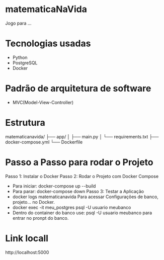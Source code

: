 # matematicaNaVida
Jogo para ...

# Tecnologias usadas
- Python
- PostgreSQL
- Docker

#  Padrão de arquitetura de software
- MVC(Model-View-Controller)

# Estrutura
matematicanavida/
├── app/
│   ├── main.py
│   └── requirements.txt
├── docker-compose.yml
└── Dockerfile
# Passo a Passo para rodar o Projeto
Passo 1: Instalar o Docker
Passo 2: Rodar o Projeto com Docker Compose
- Para iniciar: docker-compose up --build
- Para parar: docker-compose down
Passo 3: Testar a Aplicação
- docker logs matematicanavida
Para acessar Configurações de banco, projeto... no Docker.
- docker exec -it meu_postgres psql -U usuario meubanco
- Dentro do container do banco use: psql -U usuario meubanco para entrar no pronpt do banco.

# Link locall
http://localhost:5000


